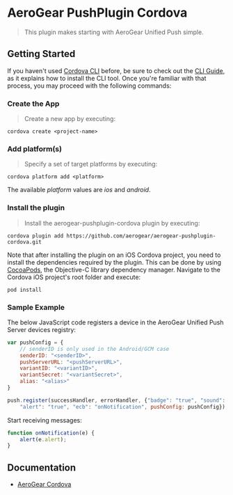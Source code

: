 # AeroGear PushPlugin Cordova
> This plugin makes starting with AeroGear Unified Push simple.

## Getting Started 
If you haven't used [Cordova CLI](https://github.com/apache/cordova-cli) before, be sure to check out the [CLI Guide](http://cordova.apache.org/docs/en/3.0.0/guide_cli_index.md.html), as it explains how to install the CLI tool. Once you're familiar with that process, you may proceed with the following commands:

### Create the App
> Create a new app by executing:

    cordova create <project-name>

### Add platform(s)
> Specify a set of target platforms by executing:

    cordova platform add <platform>

The available _platform_ values are _ios_ and _android_.

### Install the plugin
> Install the aerogear-pushplugin-cordova plugin by executing:

    cordova plugin add https://github.com/aerogear/aerogear-pushplugin-cordova.git

Note that after installing the plugin on an iOS Cordova project, you need to install the dependencies required by the plugin. This can be done by using [CocoaPods](http://cocoapods.org/), the Objective-C library dependency manager. Navigate to the Cordova iOS project's root folder and execute:

    pod install

### Sample Example
The below JavaScript code registers a device in the AeroGear Unified Push Server devices registry:

```js
var pushConfig = {
    // senderID is only used in the Android/GCM case
    senderID: "<senderID>",
    pushServerURL: "<pushServerURL>",
    variantID: "<variantID>",
    variantSecret: "<variantSecret>",
    alias: "<alias>"
}

push.register(successHandler, errorHandler, {"badge": "true", "sound": "true",
    "alert": "true", "ecb": "onNotification", pushConfig: pushConfig});
```

Start receiving messages:

```js
function onNotification(e) {
    alert(e.alert);
}
```

## Documentation
* [AeroGear Cordova](http://aerogear.org/cordova/)
